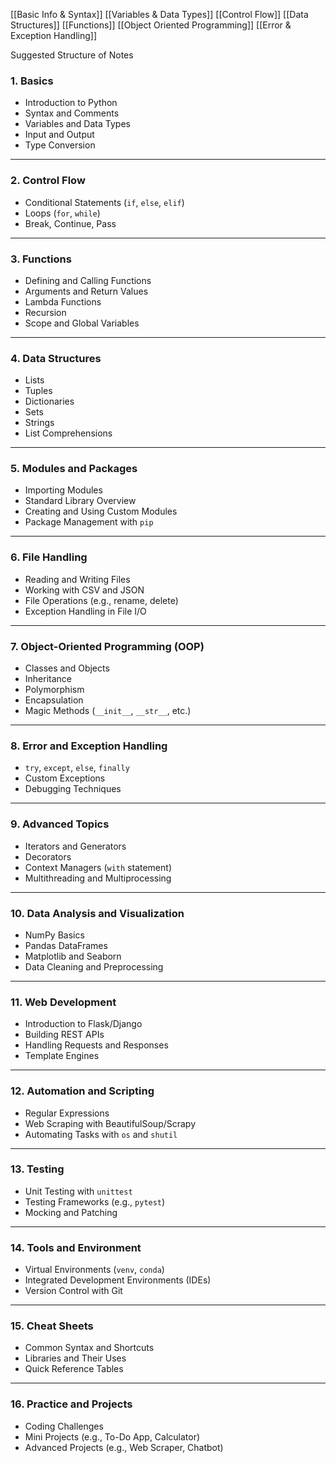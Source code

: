 [[Basic Info & Syntax]]
[[Variables & Data Types]]
[[Control Flow]]
[[Data Structures]]
[[Functions]]
[[Object Oriented Programming]]
[[Error & Exception Handling]]






Suggested Structure of Notes
### **1. Basics**

- Introduction to Python
- Syntax and Comments
- Variables and Data Types
- Input and Output
- Type Conversion

---

### **2. Control Flow**

- Conditional Statements (`if`, `else`, `elif`)
- Loops (`for`, `while`)
- Break, Continue, Pass

---

### **3. Functions**

- Defining and Calling Functions
- Arguments and Return Values
- Lambda Functions
- Recursion
- Scope and Global Variables

---

### **4. Data Structures**

- Lists
- Tuples
- Dictionaries
- Sets
- Strings
- List Comprehensions

---

### **5. Modules and Packages**

- Importing Modules
- Standard Library Overview
- Creating and Using Custom Modules
- Package Management with `pip`

---

### **6. File Handling**

- Reading and Writing Files
- Working with CSV and JSON
- File Operations (e.g., rename, delete)
- Exception Handling in File I/O

---

### **7. Object-Oriented Programming (OOP)**

- Classes and Objects
- Inheritance
- Polymorphism
- Encapsulation
- Magic Methods (`__init__`, `__str__`, etc.)

---

### **8. Error and Exception Handling**

- `try`, `except`, `else`, `finally`
- Custom Exceptions
- Debugging Techniques

---

### **9. Advanced Topics**

- Iterators and Generators
- Decorators
- Context Managers (`with` statement)
- Multithreading and Multiprocessing

---

### **10. Data Analysis and Visualization**

- NumPy Basics
- Pandas DataFrames
- Matplotlib and Seaborn
- Data Cleaning and Preprocessing

---

### **11. Web Development**

- Introduction to Flask/Django
- Building REST APIs
- Handling Requests and Responses
- Template Engines

---

### **12. Automation and Scripting**

- Regular Expressions
- Web Scraping with BeautifulSoup/Scrapy
- Automating Tasks with `os` and `shutil`

---

### **13. Testing**

- Unit Testing with `unittest`
- Testing Frameworks (e.g., `pytest`)
- Mocking and Patching

---

### **14. Tools and Environment**

- Virtual Environments (`venv`, `conda`)
- Integrated Development Environments (IDEs)
- Version Control with Git

---

### **15. Cheat Sheets**

- Common Syntax and Shortcuts
- Libraries and Their Uses
- Quick Reference Tables

---

### **16. Practice and Projects**

- Coding Challenges
- Mini Projects (e.g., To-Do App, Calculator)
- Advanced Projects (e.g., Web Scraper, Chatbot)